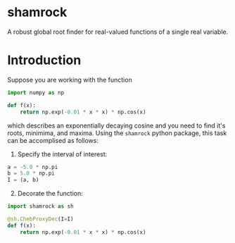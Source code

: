 # shamrock
A robust global root finder for real-valued functions of a single real variable.

# Introduction
Suppose you are working with the function

```python
import numpy as np

def f(x):
    return np.exp(-0.01 * x * x) * np.cos(x)
```
which describes an exponentially decaying cosine and you need to find it's roots, minimima, and maxima. Using the `shamrock` python package, this task can be accomplised as follows:

1. Specify the interval of interest:
    
```python
a = -5.0 * np.pi
b = 5.0 * np.pi
I = (a, b)
```

2. Decorate the function:
```python
import shamrock as sh

@sh.ChebProxyDec(I=I)
def f(x):
    return np.exp(-0.01 * x * x) * np.cos(x)
```
